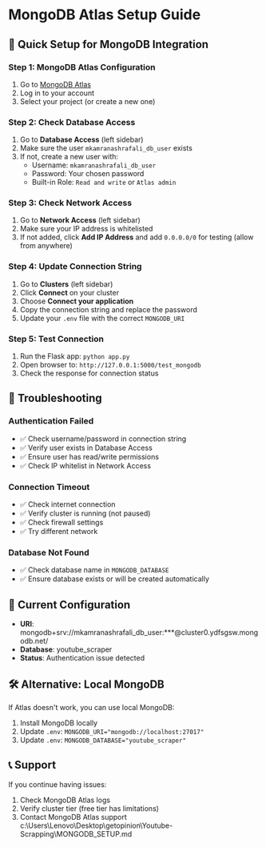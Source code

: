 # MongoDB Atlas Setup Guide

## 🚀 Quick Setup for MongoDB Integration

### Step 1: MongoDB Atlas Configuration
1. Go to [MongoDB Atlas](https://cloud.mongodb.com/)
2. Log in to your account
3. Select your project (or create a new one)

### Step 2: Check Database Access
1. Go to **Database Access** (left sidebar)
2. Make sure the user `mkamranashrafali_db_user` exists
3. If not, create a new user with:
   - Username: `mkamranashrafali_db_user`
   - Password: Your chosen password
   - Built-in Role: `Read and write` or `Atlas admin`

### Step 3: Check Network Access
1. Go to **Network Access** (left sidebar)
2. Make sure your IP address is whitelisted
3. If not added, click **Add IP Address** and add `0.0.0.0/0` for testing (allow from anywhere)

### Step 4: Update Connection String
1. Go to **Clusters** (left sidebar)
2. Click **Connect** on your cluster
3. Choose **Connect your application**
4. Copy the connection string and replace the password
5. Update your `.env` file with the correct `MONGODB_URI`

### Step 5: Test Connection
1. Run the Flask app: `python app.py`
2. Open browser to: `http://127.0.0.1:5000/test_mongodb`
3. Check the response for connection status

## 🔧 Troubleshooting

### Authentication Failed
- ✅ Check username/password in connection string
- ✅ Verify user exists in Database Access
- ✅ Ensure user has read/write permissions
- ✅ Check IP whitelist in Network Access

### Connection Timeout
- ✅ Check internet connection
- ✅ Verify cluster is running (not paused)
- ✅ Check firewall settings
- ✅ Try different network

### Database Not Found
- ✅ Check database name in `MONGODB_DATABASE`
- ✅ Ensure database exists or will be created automatically

## 📝 Current Configuration
- **URI**: mongodb+srv://mkamranashrafali_db_user:***@cluster0.ydfsgsw.mongodb.net/
- **Database**: youtube_scraper
- **Status**: Authentication issue detected

## 🛠️ Alternative: Local MongoDB
If Atlas doesn't work, you can use local MongoDB:
1. Install MongoDB locally
2. Update `.env`: `MONGODB_URI="mongodb://localhost:27017"`
3. Update `.env`: `MONGODB_DATABASE="youtube_scraper"`

## 📞 Support
If you continue having issues:
1. Check MongoDB Atlas logs
2. Verify cluster tier (free tier has limitations)
3. Contact MongoDB Atlas support</content>
<parameter name="filePath">c:\Users\Lenovo\Desktop\getopinion\Youtube-Scrapping\MONGODB_SETUP.md

